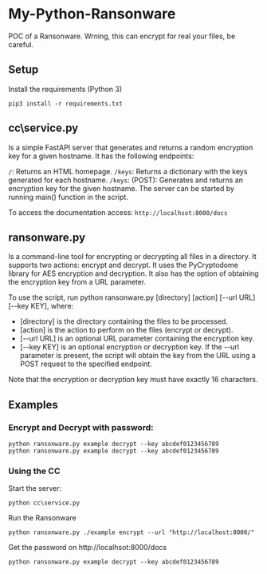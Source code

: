 # My-Python-Ransonware
POC of a Ransonware.
Wrning, this can encrypt for real your files, be careful.
## Setup
Install the requirements (Python 3)
```
pip3 install -r requirements.txt
```

## cc\service.py 
Is a simple FastAPI server that generates and returns a random encryption key for a given hostname. 
It has the following endpoints:

`/`: Returns an HTML homepage.
`/keys`: Returns a dictionary with the keys generated for each hostname.
`/keys`: (POST): Generates and returns an encryption key for the given hostname.
The server can be started by running main() function in the script.

To access the documentation access: `http://localhsot:8000/docs`

## ransonware.py
Is a command-line tool for encrypting or decrypting all files in a directory. 
It supports two actions: encrypt and decrypt. 
It uses the PyCryptodome library for AES encryption and decryption. 
It also has the option of obtaining the encryption key from a URL parameter.

To use the script, run python ransonware.py [directory] [action] [--url URL] [--key KEY], where:
- [directory] is the directory containing the files to be processed.
- [action] is the action to perform on the files (encrypt or decrypt).
- [--url URL] is an optional URL parameter containing the encryption key.
- [--key KEY] is an optional encryption or decryption key.
If the --url parameter is present, the script will obtain the key from the URL using a POST request to the specified endpoint.

Note that the encryption or decryption key must have exactly 16 characters.

## Examples
### Encrypt and Decrypt with password:
````
python ransonware.py example decrypt --key abcdef0123456789   
python ransonware.py example decrypt --key abcdef0123456789          
````

### Using the CC
Start the server:
```
python cc\service.py
```

Run the Ransonware 
```
python ransonware.py ./example encrypt --url "http://localhost:8000/"
```

Get the password on http://localhsot:8000/docs
```
python ransonware.py example decrypt --key abcdef0123456789   
```